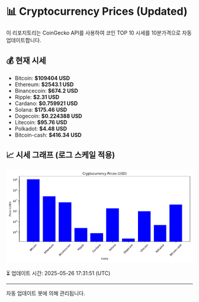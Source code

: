 
# 📊 Cryptocurrency Prices (Updated)

이 리포지토리는 CoinGecko API를 사용하여 코인 TOP 10 시세를 10분가격으로 자동 업데이트합니다.

## 💰 현재 시세
- Bitcoin: **$109404 USD**
- Ethereum: **$2543.1 USD**
- Binancecoin: **$674.2 USD**
- Ripple: **$2.31 USD**
- Cardano: **$0.759921 USD**
- Solana: **$175.46 USD**
- Dogecoin: **$0.224388 USD**
- Litecoin: **$95.76 USD**
- Polkadot: **$4.48 USD**
- Bitcoin-cash: **$416.34 USD**

## 📈 시세 그래프 (로그 스케일 적용)
![Crypto Prices](crypto_prices.png)

⏳ 업데이트 시간: 2025-05-26 17:31:51 (UTC)

---
자동 업데이트 봇에 의해 관리됩니다.
